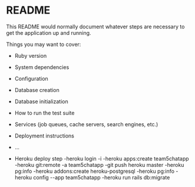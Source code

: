 # README

This README would normally document whatever steps are necessary to get the
application up and running.

Things you may want to cover:

* Ruby version

* System dependencies

* Configuration

* Database creation

* Database initialization

* How to run the test suite

* Services (job queues, cache servers, search engines, etc.)

* Deployment instructions

* ...

* Heroku deploy step
    -heroku login -i
    -heroku apps:create team5chatapp
    -heroku git:remote -a team5chatapp
    -git push heroku master
    -heroku pg:info
    -heroku addons:create heroku-postgresql
    -heroku pg:info
    -heroku config --app team5chatapp
    -heroku run rails db:migrate
   



